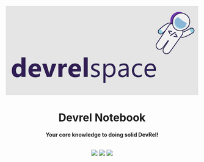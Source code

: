 <div align="center">
<br>
<img src="DevrelSpaceGitHubBanner.png"
/>
<br/>
<h1>Devrel Notebook</h1>
<strong>Your core knowledge to doing solid DevRel!</strong>
</div>
<br/>
<p align="center">
<img src="https://img.shields.io/badge/Developer-Relations-brightgreen"/>
<img src="https://img.shields.io/badge/Developer-Evangelism-brightgreen"/>
<img src="https://img.shields.io/badge/Developer%20-Advocacy-brightgreen"/>
</p>
